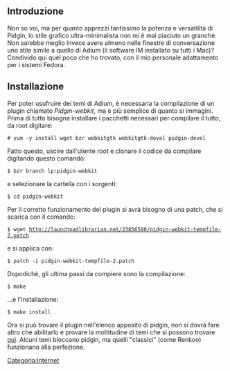 Introduzione
------------

Non so voi, ma per quanto apprezzi tantissimo la potenza e versatilità di Pidgin, lo stile grafico ultra-minimalista non mi è mai piaciuto un granchè. Non sarebbe meglio invece avere almeno nelle finestre di conversazione uno stile simile a quello di Adium (il software IM installato su tutti i Mac)?
Condivido qui quel poco che ho trovato, con il mio personale adattamento per i sistemi Fedora.

Installazione
-------------

Per poter usufruire dei temi di Adium, è necessaria la compilazione di un plugin chiamato *Pidgin-webkit*, ma è più semplice di quanto si immagini.
Prima di tutto bisogna installare i pacchetti necessari per compilare il tutto, da root digitare:

`# yum -y install wget bzr webkitgtk webkitgtk-devel pidgin-devel`

Fatto questo, uscire dall'utente root e clonare il codice da compilare digitando questo comando:

`$ bzr branch lp:pidgin-webkit`

e selezionare la cartella con i sorgenti:

`$ cd pidgin-webkit`

Per il corretto funzionamento del plugin si avrà bisogno di una patch, che si scarica con il comando:

`$ wget `[`http://launchpadlibrarian.net/23856598/pidgin-webkit-tempfile-2.patch`](http://launchpadlibrarian.net/23856598/pidgin-webkit-tempfile-2.patch)

e si applica con:

`$ patch -i pidgin-webkit-tempfile-2.patch`

Dopodichè, gli ultima passi da compiere sono la compilazione:

`$ make`

...e l'installazione:

`$ make install`

Ora si può trovare il plugin nell'elenco apposito di pidgin, non si dovrà fare altro che abilitarlo e provare la moltitudine di temi che si possono trovare [qui](http://www.adiumxtras.com/index.php?a=search&cat_id=5). Alcuni temi bloccano pidgin, ma quelli "classici" (come Renkoo) funzionano alla perfezione.

<Categoria:Internet>

